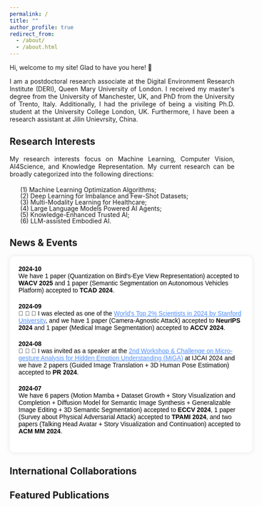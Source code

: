 ```yaml
---
permalink: /
title: ""
author_profile: true
redirect_from: 
  - /about/
  - /about.html
---
```


<!-- **Daqian Shi** -->

Hi, welcome to my site! Glad to have you here! 👋

<div style="width: 100%; text-align: justify; margin-bottom: 20px;">
I am a postdoctoral research associate at the Digital Environment Research Institute (DERI), Queen Mary University of London. I received my master's degree from the University of Manchester, UK, and PhD from the University of Trento, Italy. Additionally, I had the privilege of being a visiting Ph.D. student at the University College London, UK. Furthermore, I have been a research assistant at Jilin Unievrsity, China. 
</div>

Research Interests
---------
<div style="width: 100%; text-align: justify; margin-bottom: 20px;">
  My research interests focus on Machine Learning, Computer Vision, AI4Science, and Knowledge Representation. My current research can be broadly categorized into the following directions:
  <!-- My research interests focus on <strong>Machine Learning</strong>, <strong>Computer Vision</strong>, <strong>AI4Science</strong>, and <strong>Knowledge Representation</strong>. My current research can be broadly categorized into the following directions: -->

</div>


<ol style="list-style-type: none; margin-top: 10px; line-height: 1;">
  <li>(1) Machine Learning Optimization Algorithms;</li>
  <li>(2) Deep Learning for Imbalance and Few-Shot Datasets;</li>
  <li>(3) Multi-Modality Learning for Healthcare;</li>
  <li>(4) Large Language Models Powered AI Agents;</li>
  <li>(5) Knowledge-Enhanced Trusted AI;</li>
  <li>(6) LLM-assisted Embodied AI.</li>
</ol>


<!-- I will commence my postdoctoral research associate position at the Digital Environment Research Institute (DERI), Queen Mary University of London, in September 2024. My research interests focus on machine learning, computer vision, knowledge representation, and AI for science. I received my PhD from the Department of Information Engineering and Computer Science (ranked 1st in computer science in Italy) at the University of Trento, under the supervision of [Prof. Fausto Giunchiglia](https://scholar.google.com/citations?user=yDTC2DgAAAAJ&hl=en), Fellow of the European Academy of Sciences and the European Association for Artificial Intelligence. I was a visiting researcher at University College London (UCL) from 2022 to 2023, conducting research on AI for science projects. During my research career, I have published numerous papers as the first author or primary collaborator in top-tier journals and conferences (including ACM MM, CVPR, IJCAI, KBS, ACL, EMNLP, and FOIS) in the AI field, with 400+ citations. -->

News & Events
--------

<div style="width: 100%; max-height: 500px; overflow-y: auto; padding: 20px; background-color: #ffffff; color: #000; border-radius: 10px; font-family: Arial, sans-serif; box-shadow: 0 0 10px rgba(0, 0, 0, 0.1);">

<div style="margin-bottom: 20px;">
  <strong>2024-10</strong><br>
  We have 1 paper (Quantization on Bird's-Eye View Representation) accepted to <strong>WACV 2025</strong> and 1 paper (Semantic Segmentation on Autonomous Vehicles Platform) accepted to <strong>TCAD 2024</strong>.
</div>

<div style="margin-bottom: 20px;">
  <strong>2024-09</strong><br>
  🎉 🎉 🎉 I was elected as one of the <a href="#" style="color: #4f8ef7;">World's Top 2% Scientists in 2024 by Stanford University</a>, and we have 1 paper (Camera-Agnostic Attack) accepted to <strong>NeurIPS 2024</strong> and 1 paper (Medical Image Segmentation) accepted to <strong>ACCV 2024</strong>.
</div>

<div style="margin-bottom: 20px;">
  <strong>2024-08</strong><br>
  🎉 🎉 🎉 I was invited as a speaker at the <a href="#" style="color: #4f8ef7;">2nd Workshop & Challenge on Micro-gesture Analysis for Hidden Emotion Understanding (MiGA)</a> at IJCAI 2024 and we have 2 papers (Guided Image Translation + 3D Human Pose Estimation) accepted to <strong>PR 2024</strong>.
</div>

<div style="margin-bottom: 20px;">
  <strong>2024-07</strong><br>
  We have 6 papers (Motion Mamba + Dataset Growth + Story Visualization and Completion + Diffusion Model for Semantic Image Synthesis + Generalizable Image Editing + 3D Semantic Segmentation) accepted to <strong>ECCV 2024</strong>, 1 paper (Survey about Physical Adversarial Attack) accepted to <strong>TPAMI 2024</strong>, and two papers (Talking Head Avatar + Story Visualization and Continuation) accepted to <strong>ACM MM 2024</strong>.
</div>

</div>


International Collaborations
---------


Featured Publications
---------

